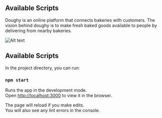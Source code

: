 ## Available Scripts

Doughy is an online platform that connects bakeries with customers. The vision behind doughy is to make fresh baked goods available to people by delivering from nearby bakeries. 

![Alt text](public/images/Doughy_Screenshot.png?raw=true "Doughy") 

## Available Scripts

In the project directory, you can run:

### `npm start`

Runs the app in the development mode.\
Open [http://localhost:3000](http://localhost:3000) to view it in the browser.

The page will reload if you make edits.\
You will also see any lint errors in the console.





